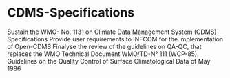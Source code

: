 # CDMS-Specifications
Sustain the WMO- No. 1131 on Climate Data Management System (CDMS) Specifications
Provide user requirements to INFCOM for the implementation of Open-CDMS
Finalyse the review of the guidelines on QA-QC, that replaces the WMO Technical Document WMO/TD-N° 111 (WCP-85), Guidelines on the Quality Control of Surface Climatological Data of May 1986
